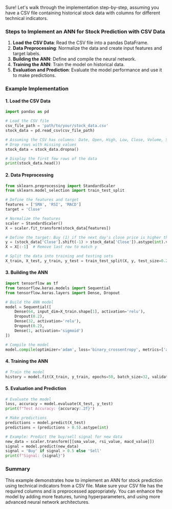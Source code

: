 Sure! Let's walk through the implementation step-by-step, assuming you have a CSV file containing historical stock data with columns for different technical indicators.

### Steps to Implement an ANN for Stock Prediction with CSV Data

1. **Load the CSV Data**: Read the CSV file into a pandas DataFrame.
2. **Data Preprocessing**: Normalize the data and create input features and target labels.
3. **Building the ANN**: Define and compile the neural network.
4. **Training the ANN**: Train the model on historical data.
5. **Evaluation and Prediction**: Evaluate the model performance and use it to make predictions.

### Example Implementation

#### 1. Load the CSV Data

```python
import pandas as pd

# Load the CSV file
csv_file_path = 'path/to/your/stock_data.csv'
stock_data = pd.read_csv(csv_file_path)

# Assuming the CSV has columns: Date, Open, High, Low, Close, Volume, SMA, RSI, MACD
# Drop rows with missing values
stock_data = stock_data.dropna()

# Display the first few rows of the data
print(stock_data.head())
```

#### 2. Data Preprocessing

```python
from sklearn.preprocessing import StandardScaler
from sklearn.model_selection import train_test_split

# Define the features and target
features = ['SMA', 'RSI', 'MACD']
target = 'Close'

# Normalize the features
scaler = StandardScaler()
X = scaler.fit_transform(stock_data[features])

# Define the target: Buy (1) if the next day's close price is higher than today, else Sell (0)
y = (stock_data['Close'].shift(-1) > stock_data['Close']).astype(int).values[:-1]
X = X[:-1]  # Remove last row to match y

# Split the data into training and testing sets
X_train, X_test, y_train, y_test = train_test_split(X, y, test_size=0.2, random_state=42)
```

#### 3. Building the ANN

```python
import tensorflow as tf
from tensorflow.keras.models import Sequential
from tensorflow.keras.layers import Dense, Dropout

# Build the ANN model
model = Sequential([
    Dense(64, input_dim=X_train.shape[1], activation='relu'),
    Dropout(0.2),
    Dense(32, activation='relu'),
    Dropout(0.2),
    Dense(1, activation='sigmoid')
])

# Compile the model
model.compile(optimizer='adam', loss='binary_crossentropy', metrics=['accuracy'])
```

#### 4. Training the ANN

```python
# Train the model
history = model.fit(X_train, y_train, epochs=50, batch_size=32, validation_split=0.2)
```

#### 5. Evaluation and Prediction

```python
# Evaluate the model
loss, accuracy = model.evaluate(X_test, y_test)
print(f"Test Accuracy: {accuracy:.2f}")

# Make predictions
predictions = model.predict(X_test)
predictions = (predictions > 0.5).astype(int)

# Example: Predict the buy/sell signal for new data
new_data = scaler.transform([[sma_value, rsi_value, macd_value]])
signal = model.predict(new_data)
signal = 'Buy' if signal > 0.5 else 'Sell'
print(f"Signal: {signal}")
```

### Summary
This example demonstrates how to implement an ANN for stock prediction using technical indicators from a CSV file. Make sure your CSV file has the required columns and is preprocessed appropriately. You can enhance the model by adding more features, tuning hyperparameters, and using more advanced neural network architectures.
